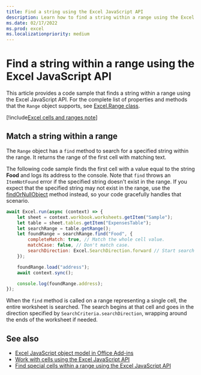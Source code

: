 ```yaml
---
title: Find a string using the Excel JavaScript API
description: Learn how to find a string within a range using the Excel JavaScript API.
ms.date: 02/17/2022
ms.prod: excel
ms.localizationpriority: medium
---
```


# Find a string within a range using the Excel JavaScript API

This article provides a code sample that finds a string within a range using the Excel JavaScript API. For the complete list of properties and methods that the `Range` object supports, see [Excel.Range class](/javascript/api/excel/excel.range).

[!include[Excel cells and ranges note](../includes/note-excel-cells-and-ranges.md)]

## Match a string within a range

The `Range` object has a `find` method to search for a specified string within the range. It returns the range of the first cell with matching text.

The following code sample finds the first cell with a value equal to the string **Food** and logs its address to the console. Note that `find` throws an `ItemNotFound` error if the specified string doesn't exist in the range. If you expect that the specified string may not exist in the range, use the [findOrNullObject](../develop/application-specific-api-model.md#ornullobject-methods-and-properties) method instead, so your code gracefully handles that scenario.

```js
await Excel.run(async (context) => {
    let sheet = context.workbook.worksheets.getItem("Sample");
    let table = sheet.tables.getItem("ExpensesTable");
    let searchRange = table.getRange();
    let foundRange = searchRange.find("Food", {
        completeMatch: true, // Match the whole cell value.
        matchCase: false, // Don't match case.
        searchDirection: Excel.SearchDirection.forward // Start search at the beginning of the range.
    });

    foundRange.load("address");
    await context.sync();

    console.log(foundRange.address);
});
```

When the `find` method is called on a range representing a single cell, the entire worksheet is searched. The search begins at that cell and goes in the direction specified by `SearchCriteria.searchDirection`, wrapping around the ends of the worksheet if needed.

## See also

- [Excel JavaScript object model in Office Add-ins](excel-add-ins-core-concepts.md)
- [Work with cells using the Excel JavaScript API](excel-add-ins-cells.md)
- [Find special cells within a range using the Excel JavaScript API](excel-add-ins-ranges-special-cells.md)
